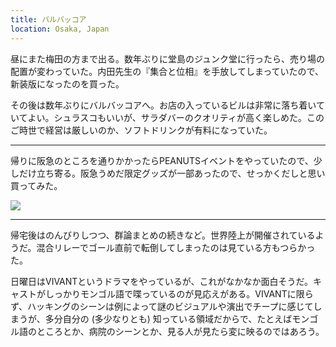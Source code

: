```yaml
---
title: バルバッコア
location: Osaka, Japan
---
```


昼にまた梅田の方まで出る。数年ぶりに堂島のジュンク堂に行ったら、売り場の配置が変わっていた。内田先生の『集合と位相』を手放してしまっていたので、新装版になったのを買った。

その後は数年ぶりにバルバッコアへ。お店の入っているビルは非常に落ち着いていてよい。シュラスコもいいが、サラダバーのクオリティが高く楽しめた。このご時世で経営は厳しいのか、ソフトドリンクが有料になっていた。

---

帰りに阪急のところを通りかかったらPEANUTSイベントをやっていたので、少しだけ立ち寄る。阪急うめだ限定グッズが一部あったので、せっかくだしと思い買ってみた。

![](https://photos.old.apkas.net/medium/202308/20230820-140555.webp)

---

帰宅後はのんびりしつつ、群論まとめの続きなど。世界陸上が開催されているようだ。混合リレーでゴール直前で転倒してしまったのは見ている方もつらかった。

日曜日はVIVANTというドラマをやっているが、これがなかなか面白そうだ。キャストがしっかりモンゴル語で喋っているのが見応えがある。VIVANTに限らず、ハッキングのシーンは例によって謎のビジュアルや演出でチープに感じてしまうが、多分自分の (多少なりとも) 知っている領域だからで、たとえばモンゴル語のところとか、病院のシーンとか、見る人が見たら変に映るのではあろう。
